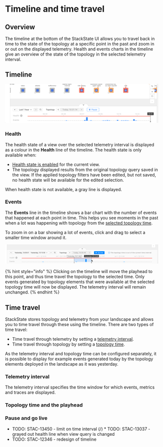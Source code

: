 # Timeline and time travel

## Overview

The timeline at the bottom of the StackState UI allows you to travel back in time to the state of the topology at a specific point in the past and zoom in or out on the displayed telemetry. Health and events charts in the timeline give an overview of the state of the topology in the selected telemetry interval.

## Timeline

![StackState timeline](/.gitbook/assets/v44_timeline.png)

### Health

The health state of a view over the selected telemetry interval is displayed as a colour in the **Health** line of the timeline. The health state is only available when:

* [Health state is enabled](/use/health-state/configure-view-health.md) for the current view.
* The topology displayed results from the original topology query saved in the view. If the applied topology filters have been edited, but not saved, no health state will be available for the edited selection.

When health state is not available, a gray line is displayed.

### Events

The **Events** line in the timeline shows a bar chart with the number of events that happened at each point in time. This helps you see moments in the past when a lot was happening with topology from the [selected topology time](#topology-time-and-the-playhead).

To zoom in on a bar showing a lot of events, click and drag to select a smaller time window around it.

![StackState timeline](/.gitbook/assets/v44_timeline_click_drag.png)

{% hint style="info" %}
Clicking on the timeline will move the playhead to this point, and thus time travel the topology to the selected time. Only events generated by topology elements that were available at the selected topology time will now be displayed. The telemetry interval will remain unchanged.
{% endhint %}

## Time travel

StackState stores topology and telemetry from your landscape and allows you to time travel through these using the timeline. There are two types of time travel:

* Time travel through telemetry by setting a [telemetry interval](#telemetry-interval).
* Time travel through topology by setting a [topology time](#topology-time-and-the-playhead).

As the telemetry interval and topology time can be configured separately, it is possible to display for example events generated today by the topology elements deployed in the landscape as it was yesterday.

### Telemetry interval

The telemetry interval specifies the time window for which events, metrics and traces are displayed. 

### Topology time and the playhead

### Pause and go live

* TODO: STAC-13450 - limit on time interval
  (/) * TODO: STAC-13037 - grayed out health line when view query is changed
* TODO: STAC-12346 - redesign of timeline